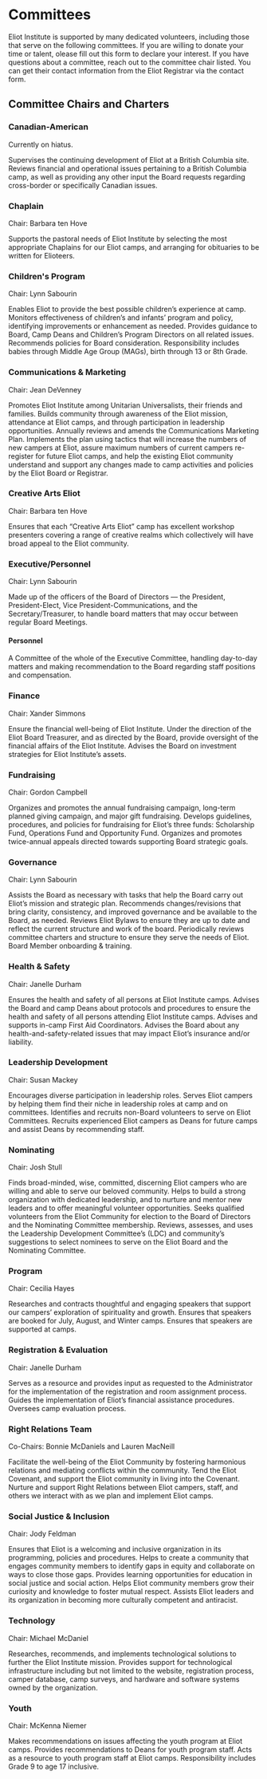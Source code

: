# Committees

Eliot Institute is supported by many dedicated volunteers, including those that serve on the following committees. If you are willing to donate your time or talent, olease fill out this form to declare your interest. If you have questions about a committee, reach out to the committee chair listed. You can get their contact information from the Eliot Registrar via the contact form. 

## Committee Chairs and Charters

### Canadian-American

Currently on hiatus.

Supervises the continuing development of Eliot at a British Columbia site. Reviews financial and operational issues pertaining to a British Columbia camp, as well as providing any other input the Board requests regarding cross-border or specifically Canadian issues.

### Chaplain

Chair: Barbara ten Hove

Supports the pastoral needs of Eliot Institute by selecting the most appropriate Chaplains for our Eliot camps, and arranging for obituaries to be written for Elioteers. 

### Children's Program

Chair: Lynn Sabourin

Enables Eliot to provide the best possible children’s experience at camp.  Monitors effectiveness of children’s and infants’ program and policy, identifying improvements or enhancement as needed. Provides guidance to Board, Camp Deans and Children’s Program Directors on all related issues. Recommends policies for Board consideration. Responsibility includes babies through Middle Age Group (MAGs), birth through 13 or 8th Grade.  

### Communications & Marketing

Chair: Jean DeVenney

Promotes Eliot Institute among Unitarian Universalists, their friends and families. Builds community through awareness of the Eliot mission, attendance at Eliot camps, and through participation in leadership opportunities. Annually reviews and amends the Communications Marketing Plan. Implements the plan using tactics that will increase the numbers of new campers at Eliot, assure maximum numbers of current campers re-register for future Eliot camps, and help the existing Eliot community understand and support any changes made to camp activities and policies by the Eliot Board or Registrar.

### Creative Arts Eliot

Chair: Barbara ten Hove

Ensures that each “Creative Arts Eliot” camp has excellent workshop presenters covering a range of creative realms which collectively will have broad appeal to the Eliot community. 

### Executive/Personnel

Chair: Lynn Sabourin

Made up of the officers of the Board of Directors — the President, President-Elect, Vice President-Communications, and the Secretary/Treasurer, to handle board matters that may occur between regular Board Meetings.

#### Personnel

A Committee of the whole of the Executive Committee, handling day-to-day matters and making recommendation to the Board regarding staff positions and compensation. 

### Finance

Chair: Xander Simmons

Ensure the financial well-being of Eliot Institute. Under the direction of the Eliot Board Treasurer, and as directed by the Board, provide oversight of the financial affairs of the Eliot Institute. Advises the Board on investment strategies for Eliot Institute’s assets.

### Fundraising

Chair: Gordon Campbell

Organizes and promotes the annual fundraising campaign, long-term planned giving campaign, and major gift fundraising. Develops guidelines, procedures, and policies for fundraising for Eliot’s three funds: Scholarship Fund, Operations Fund and Opportunity Fund. Organizes and promotes twice-annual appeals directed towards supporting Board strategic goals.

### Governance

Chair: Lynn Sabourin

Assists the Board as necessary with tasks that help the Board carry out Eliot’s mission and strategic plan. Recommends changes/revisions that bring clarity, consistency, and improved governance and be available to the Board, as needed. Reviews Eliot Bylaws to ensure they are up to date and reflect the current structure and work of the board. Periodically reviews committee charters and structure to ensure they serve the needs of Eliot. Board Member onboarding & training.

### Health & Safety

Chair: Janelle Durham

Ensures the health and safety of all persons at Eliot Institute camps. Advises the Board and camp Deans about protocols and procedures to ensure the health and safety of all persons attending Eliot Institute camps. Advises and supports in-camp First Aid Coordinators. Advises the Board about any health-and-safety-related issues that may impact Eliot’s insurance and/or liability.

### Leadership Development

Chair: Susan Mackey

Encourages diverse participation in leadership roles. Serves Eliot campers by helping them find their niche in leadership roles at camp and on committees. Identifies and recruits non-Board volunteers to serve on Eliot Committees. Recruits experienced Eliot campers as Deans for future camps and assist Deans by recommending staff.

### Nominating

Chair: Josh Stull

Finds broad-minded, wise, committed, discerning Eliot campers who are willing and able to serve our beloved community. Helps to build a strong organization with dedicated leadership, and to nurture and mentor new leaders and to offer meaningful volunteer opportunities. Seeks qualified volunteers from the Eliot Community for election to the Board of Directors and the Nominating Committee membership. Reviews, assesses, and uses the Leadership Development Committee’s (LDC) and community’s suggestions to select nominees to serve on the Eliot Board and the Nominating Committee.

### Program

Chair: Cecilia Hayes

Researches and contracts thoughtful and engaging speakers that support our campers’ exploration of spirituality and growth. Ensures that speakers are booked for July, August, and Winter camps. Ensures that speakers are supported at camps.

### Registration & Evaluation

Chair: Janelle Durham

Serves as a resource and provides input as requested to the Administrator for the implementation of the registration and room assignment process. Guides the implementation of Eliot’s financial assistance procedures. Oversees camp evaluation process.

### Right Relations Team

Co-Chairs: Bonnie McDaniels and Lauren MacNeill

Facilitate the well-being of the Eliot Community by fostering harmonious relations and mediating conflicts within the community. Tend the Eliot Covenant, and support the Eliot community in living into the Covenant. Nurture and support Right Relations between Eliot campers, staff, and others we interact with as we plan and implement Eliot camps.

### Social Justice & Inclusion

Chair: Jody Feldman

Ensures that Eliot is a welcoming and inclusive organization in its programming, policies and procedures. Helps to create a community that engages community members to identify gaps in equity  and collaborate on ways to close those gaps.  Provides learning opportunities for education in social justice and social action. Helps Eliot community members grow their curiosity and knowledge to foster mutual respect. Assists Eliot leaders and its organization in becoming more culturally competent and antiracist. 

### Technology

Chair: Michael McDaniel

Researches, recommends, and implements technological solutions to further the Eliot Institute mission. Provides support for technological infrastructure including but not limited to the website, registration process, camper database, camp surveys, and hardware and software systems owned by the organization.

### Youth

Chair: McKenna Niemer

Makes recommendations on issues affecting the youth program at Eliot camps. Provides recommendations to Deans for youth program staff. Acts as a resource to youth program staff at Eliot camps. Responsibility includes Grade 9 to age 17 inclusive.
